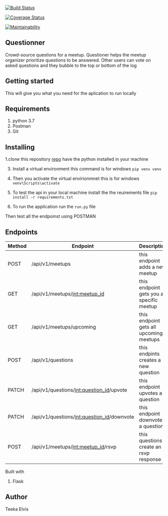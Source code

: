 
[![Build Status](https://travis-ci.com/teekize/Questionner.svg?branch=develope)](https://travis-ci.com/teekize/Questionner)


[![Coverage Status](https://coveralls.io/repos/github/teekize/Questionner/badge.svg?branch=develope)](https://coveralls.io/github/teekize/Questionner?branch=develope)

[![Maintainability](https://api.codeclimate.com/v1/badges/bae695f936d43d643a98/maintainability)](https://codeclimate.com/github/teekize/Questionner/maintainability)

## Questionner

Crowd-source questions for a meetup. Questioner helps the meetup organizer prioritize questions to be answered. Other users can vote on asked questions and they bubble to the top or bottom of the log

## Getting started
This will give you what you need for the aplication to run locally

## Requirements

1. python 3.7
2. Postman
3. Git

## Installing 
 1.clone this repository
 [repo](https://github.com/teekize/Questionner.git)
 have the python installed in your machine
 
 3. Install a virtual environment
 this command is for windows
 `pip venv venv`

 4. Then you activate the virtual envirionmnet
 this is for windows
 `venv\Scripts\activate`

 5. To test the api in your local machine
 install the the reuirements file 
 `pip install -r requirements.txt`

 6. To run the application 
 run the `run.py` file 

 Then test all the endpoinst using POSTMAN
## Endpoints
 | Method  	|   Endpoint	                            |  Description 	    |
|---	    |---	                                    |---	            |
|  POST 	| /api/v1/meetups  	                        |   this endpoint adds a new meetup	    |   
|   GET	    | /api/v1/meetups/<int:meetup_id>           |   this endpoint gets you a specific meetup	|
|  GET 	    | /api/v1/meetups/upcoming	                |   this endpoint gets all upcoming meetups	|
|  POST	    | /api/v1/questions	                        |   this endpints creates a new question	|
|  PATCH 	| /api/v1/questions/<int:question_id>/upvote|   this endpoint upvotes a question	|
|  PATCH 	| /api/v1/questions/<int:question_id>/downvote|  this endpoint  downvotes a question	|
|  POST 	| /api/v1/meetups/<int:meetup_id>/rsvp 	      |   this questions create an rsvp response	|

Built with
1. Flask

## Author 
Teeka Elvis
